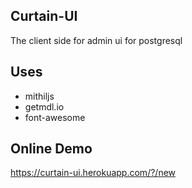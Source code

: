 ## Curtain-UI

The client side for admin ui for postgresql

## Uses

* mithiljs
* getmdl.io
* font-awesome

## Online Demo

https://curtain-ui.herokuapp.com/?/new



